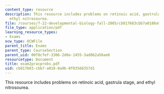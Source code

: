 ```yaml
---
content_type: resource
description: This resource includes problems on retinoic acid, gastrula stage, and
  ethyl nitrosourea.
file: /courses/7-22-developmental-biology-fall-2005/cb817683cbb7a0188a9b0f03568357d1_exam2pracprobs.pdf
file_type: application/pdf
learning_resource_types:
- Exams
ocw_type: OCWFile
parent_title: Exams
parent_type: CourseSection
parent_uid: 00f8cfef-3306-2d6e-1455-3ad862a56ae6
resourcetype: Document
title: exam2pracprobs.pdf
uid: cb817683-cbb7-a018-8a9b-0f03568357d1
---
```

This resource includes problems on retinoic acid, gastrula stage, and ethyl nitrosourea.


